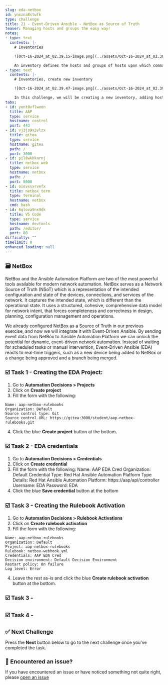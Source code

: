 ```yaml
---
slug: eda-netbox
id: ynxzna8stwfk
type: challenge
title: 21 - Event-Driven Ansible - NetBox as Source of Truth
teaser: Managing hosts and groups the easy way!
notes:
- type: text
  contents: |-
    # Inventories

    ![Oct-16-2024_at_02.39.15-image.png](../assets/Oct-16-2024_at_02.39.15-image.png)

    An inventory defines the hosts and groups of hosts upon which commands, modules, and tasks in a playbook operate.
- type: text
  contents: |-
    # Inventories, create new inventory

    ![Oct-16-2024_at_02.39.47-image.png](../assets/Oct-16-2024_at_02.39.47-image.png)

    In this challenge, we will be creating a new inventory, adding hosts and creating a host group inside the inventory.
tabs:
- id: yent0vflween
  title: AAP
  type: service
  hostname: control
  port: 443
- id: vj3js9x3vlzx
  title: gitea
  type: service
  hostname: gitea
  path: /
  port: 3000
- id: pil8wkhkarnj
  title: netbox web
  type: service
  hostname: netbox
  path: /
  port: 8000
- id: oiovxsxrvefx
  title: netbox term
  type: terminal
  hostname: netbox
  cmd: bash
- id: 6qlova9nx9dk
  title: VS Code
  type: service
  hostname: devtools
  path: /editor/
  port: 80
difficulty: ""
timelimit: 0
enhanced_loading: null
---
```

🗃️ NetBox
===

NetBox and the Ansible Automation Platform are two of the most powerful tools available for modern network automation. NetBox serves as a Network Source of Truth (NSoT) which is a representation of the intended configuration and state of the devices, connections, and services of the network. It captures the intended state, which is different than the operational state. It uses a structured, cohesive, comprehensive data model for network intent, that forces completeness and correctness in design, planning, configuration management and operations.

We already configured NetBox as a Source of Truth in our previous exercise, and now we will integrate it with Event-Driven Ansible. By sending event data from NetBox to Ansible Automation Platform we can unlock the potential for dynamic, event-driven network automation. Instead of waiting for scheduled tasks or manual intervention, Event-Driven Ansible (EDA) reacts to real-time triggers, such as a new device being added to NetBox or a change being approved and a branch being merged.


☑️ Task 1 - Creating the EDA Project:
===
1. Go to **Automation Decisions > Projects**
2. Click on **Create project**
3. Fill the form with the following:
```
Name: aap-netbox-rulebooks
Organization: Default
Source control type: Git
Source control URL: https://gitea:3000/student/aap-netbox-rulebooks.git
```
4. Click the blue **Create project** button at the bottom.

☑️ Task 2 - EDA credentials
===
1. Go to **Automation Decisions > Credentials**
2. Click on **Create credential**
3. Fill the form with the following:
Name: AAP EDA Cred
Organization: Default
Credential Type: Red Hat Ansible Automation Platform
Type Details:
Red Hat Ansible Automation Platform: https://aap/api/controller
Username: EDA
Password: EDA
4. Click the blue **Save credential** button at the bottom



☑️ Task 3 - Creating the Rulebook Activation
===

1. Go to **Automation Decisions > Rulebook Activations**
2. Click on **Create rulebook activation**
3. Fill the form with the following:
```
Name: aap-netbox-rulebooks
Organization: Default
Project: aap-netbox-rulebooks
Rulebook: netbox-webhook.yml
Credentials: AAP EDA Cred
Decision environment: Default Decision Environment
Restart policy: On failure
Log level: Error
```
4. Leave the rest as-is and click the blue **Create rulebook activation** button at the bottom.


☑️ Task 3 -
===

☑️ Task 4 -
===



✅ Next Challenge
===
Press the **Next** button below to go to the next challenge once you’ve completed the task.

🐛 Encountered an issue?
====

If you have encountered an issue or have noticed something not quite right, please [open an issue](https://github.com/ansible/instruqt/issues/new?labels=netops-aap25&title=Issue+with+netops-aap25&assignees=leogallego)

<style type="text/css" rel="stylesheet">
  .lightbox {
    display: none;
    position: fixed;
    justify-content: center;
    align-items: center;
    z-index: 999;
    top: 0;
    left: 0;
    right: 0;
    bottom: 0;
    padding: 1rem;
    background: rgba(0, 0, 0, 0.8);
    margin-left: auto;
    margin-right: auto;
    margin-top: auto;
    margin-bottom: auto;
  }
  .lightbox:target {
    display: flex;
  }
  .lightbox img {
    /* max-height: 100% */
    max-width: 60%;
    max-height: 60%;
  }
  img {
    display: block;
    margin-left: auto;
    margin-right: auto;
  }
  h1 {
    font-size: 18px;
  }
    h2 {
    font-size: 16px;
    font-weight: 600
  }
    h3 {
    font-size: 14px;
    font-weight: 600
  }
  p span {
    font-size: 14px;
  }
  ul li span {
    font-size: 14px
  }
</style>
